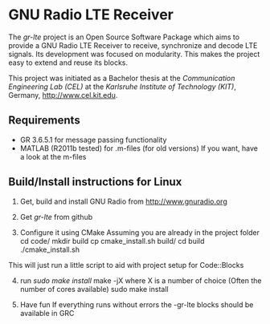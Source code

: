 GNU Radio LTE Receiver
================

The *gr-lte* project is an Open Source Software Package which aims to provide a GNU Radio LTE Receiver to receive, synchronize and decode LTE signals. Its development was focused on modularity. This makes the project easy to extend and reuse its blocks.

This project was initiated as a Bachelor thesis at the *Communication Engineering Lab (CEL)* at the *Karlsruhe Institute of Technology (KIT)*, Germany, <http://www.cel.kit.edu>.


Requirements
------------

- GR 3.6.5.1 for message passing functionality
- MATLAB (R2011b tested) for .m-files (for old versions)
If you want, have a look at the m-files


Build/Install instructions for Linux
------------------------------------

1. Get, build and install GNU Radio from <http://www.gnuradio.org>

2. Get *gr-lte* from github

3. Configure it using CMake
Assuming you are already in the project folder
cd code/
mkdir build
cp cmake_install.sh build/
cd build
./cmake_install.sh

This will just run a little script to aid with project setup for Code::Blocks

4. run *sudo make install* 
make -jX where X is a number of choice (Often the number of cores available)
sudo make install

5. Have fun
If everything runs without errors the -gr-lte blocks should be available in GRC